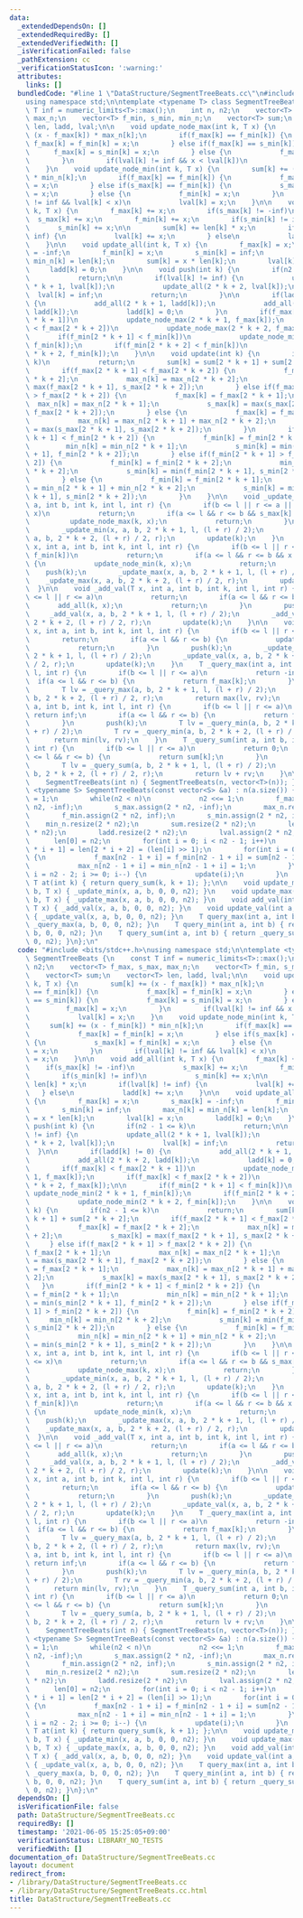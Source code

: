 ```yaml
---
data:
  _extendedDependsOn: []
  _extendedRequiredBy: []
  _extendedVerifiedWith: []
  _isVerificationFailed: false
  _pathExtension: cc
  _verificationStatusIcon: ':warning:'
  attributes:
    links: []
  bundledCode: "#line 1 \"DataStructure/SegmentTreeBeats.cc\"\n#include <bits/stdc++.h>\n\
    using namespace std;\n\ntemplate <typename T> class SegmentTreeBeats {\n    const\
    \ T inf = numeric_limits<T>::max();\n    int n, n2;\n    vector<T> f_max, s_max,\
    \ max_n;\n    vector<T> f_min, s_min, min_n;\n    vector<T> sum;\n    vector<T>\
    \ len, ladd, lval;\n\n    void update_node_max(int k, T x) {\n        sum[k] +=\
    \ (x - f_max[k]) * max_n[k];\n        if(f_max[k] == f_min[k]) {\n           \
    \ f_max[k] = f_min[k] = x;\n        } else if(f_max[k] == s_min[k]) {\n      \
    \      f_max[k] = s_min[k] = x;\n        } else {\n            f_max[k] = x;\n\
    \        }\n        if(lval[k] != inf && x < lval[k])\n            lval[k] = x;\n\
    \    }\n    void update_node_min(int k, T x) {\n        sum[k] += (x - f_min[k])\
    \ * min_n[k];\n        if(f_max[k] == f_min[k]) {\n            f_max[k] = f_min[k]\
    \ = x;\n        } else if(s_max[k] == f_min[k]) {\n            s_max[k] = f_min[k]\
    \ = x;\n        } else {\n            f_min[k] = x;\n        }\n        if(lval[k]\
    \ != inf && lval[k] < x)\n            lval[k] = x;\n    }\n\n    void add_all(int\
    \ k, T x) {\n        f_max[k] += x;\n        if(s_max[k] != -inf)\n          \
    \  s_max[k] += x;\n        f_min[k] += x;\n        if(s_min[k] != inf)\n     \
    \       s_min[k] += x;\n\n        sum[k] += len[k] * x;\n        if(lval[k] !=\
    \ inf) {\n            lval[k] += x;\n        } else\n            ladd[k] += x;\n\
    \    }\n\n    void update_all(int k, T x) {\n        f_max[k] = x;\n        s_max[k]\
    \ = -inf;\n        f_min[k] = x;\n        s_min[k] = inf;\n        max_n[k] =\
    \ min_n[k] = len[k];\n        sum[k] = x * len[k];\n        lval[k] = x;\n   \
    \     ladd[k] = 0;\n    }\n\n    void push(int k) {\n        if(n2 - 1 <= k)\n\
    \            return;\n\n        if(lval[k] != inf) {\n            update_all(2\
    \ * k + 1, lval[k]);\n            update_all(2 * k + 2, lval[k]);\n          \
    \  lval[k] = inf;\n            return;\n        }\n\n        if(ladd[k] != 0)\
    \ {\n            add_all(2 * k + 1, ladd[k]);\n            add_all(2 * k + 2,\
    \ ladd[k]);\n            ladd[k] = 0;\n        }\n        if(f_max[k] < f_max[2\
    \ * k + 1])\n            update_node_max(2 * k + 1, f_max[k]);\n        if(f_max[k]\
    \ < f_max[2 * k + 2])\n            update_node_max(2 * k + 2, f_max[k]);\n\n \
    \       if(f_min[2 * k + 1] < f_min[k])\n            update_node_min(2 * k + 1,\
    \ f_min[k]);\n        if(f_min[2 * k + 2] < f_min[k])\n            update_node_min(2\
    \ * k + 2, f_min[k]);\n    }\n\n    void update(int k) {\n        if(n2 - 1 <=\
    \ k)\n            return;\n        sum[k] = sum[2 * k + 1] + sum[2 * k + 2];\n\
    \        if(f_max[2 * k + 1] < f_max[2 * k + 2]) {\n            f_max[k] = f_max[2\
    \ * k + 2];\n            max_n[k] = max_n[2 * k + 2];\n            s_max[k] =\
    \ max(f_max[2 * k + 1], s_max[2 * k + 2]);\n        } else if(f_max[2 * k + 1]\
    \ > f_max[2 * k + 2]) {\n            f_max[k] = f_max[2 * k + 1];\n          \
    \  max_n[k] = max_n[2 * k + 1];\n            s_max[k] = max(s_max[2 * k + 1],\
    \ f_max[2 * k + 2]);\n        } else {\n            f_max[k] = f_max[2 * k + 1];\n\
    \            max_n[k] = max_n[2 * k + 1] + max_n[2 * k + 2];\n            s_max[k]\
    \ = max(s_max[2 * k + 1], s_max[2 * k + 2]);\n        }\n        if(f_min[2 *\
    \ k + 1] < f_min[2 * k + 2]) {\n            f_min[k] = f_min[2 * k + 1];\n   \
    \         min_n[k] = min_n[2 * k + 1];\n            s_min[k] = min(s_min[2 * k\
    \ + 1], f_min[2 * k + 2]);\n        } else if(f_min[2 * k + 1] > f_min[2 * k +\
    \ 2]) {\n            f_min[k] = f_min[2 * k + 2];\n            min_n[k] = min_n[2\
    \ * k + 2];\n            s_min[k] = min(f_min[2 * k + 1], s_min[2 * k + 2]);\n\
    \        } else {\n            f_min[k] = f_min[2 * k + 1];\n            min_n[k]\
    \ = min_n[2 * k + 1] + min_n[2 * k + 2];\n            s_min[k] = min(s_min[2 *\
    \ k + 1], s_min[2 * k + 2]);\n        }\n    }\n\n    void _update_min(T x, int\
    \ a, int b, int k, int l, int r) {\n        if(b <= l || r <= a || f_max[k] <=\
    \ x)\n            return;\n        if(a <= l && r <= b && s_max[k] < x) {\n  \
    \          update_node_max(k, x);\n            return;\n        }\n        push(k);\n\
    \        _update_min(x, a, b, 2 * k + 1, l, (l + r) / 2);\n        _update_min(x,\
    \ a, b, 2 * k + 2, (l + r) / 2, r);\n        update(k);\n    }\n    void _update_max(T\
    \ x, int a, int b, int k, int l, int r) {\n        if(b <= l || r <= a || x <=\
    \ f_min[k])\n            return;\n        if(a <= l && r <= b && x < s_min[k])\
    \ {\n            update_node_min(k, x);\n            return;\n        }\n    \
    \    push(k);\n        _update_max(x, a, b, 2 * k + 1, l, (l + r) / 2);\n    \
    \    _update_max(x, a, b, 2 * k + 2, (l + r) / 2, r);\n        update(k);\n  \
    \  }\n\n    void _add_val(T x, int a, int b, int k, int l, int r) {\n        if(b\
    \ <= l || r <= a)\n            return;\n        if(a <= l && r <= b) {\n     \
    \       add_all(k, x);\n            return;\n        }\n        push(k);\n   \
    \     _add_val(x, a, b, 2 * k + 1, l, (l + r) / 2);\n        _add_val(x, a, b,\
    \ 2 * k + 2, (l + r) / 2, r);\n        update(k);\n    }\n\n    void _update_val(T\
    \ x, int a, int b, int k, int l, int r) {\n        if(b <= l || r <= a)\n    \
    \        return;\n        if(a <= l && r <= b) {\n            update_all(k, x);\n\
    \            return;\n        }\n        push(k);\n        _update_val(x, a, b,\
    \ 2 * k + 1, l, (l + r) / 2);\n        _update_val(x, a, b, 2 * k + 2, (l + r)\
    \ / 2, r);\n        update(k);\n    }\n    T _query_max(int a, int b, int k, int\
    \ l, int r) {\n        if(b <= l || r <= a)\n            return -inf;\n      \
    \  if(a <= l && r <= b) {\n            return f_max[k];\n        }\n        push(k);\n\
    \        T lv = _query_max(a, b, 2 * k + 1, l, (l + r) / 2);\n        T rv = _query_max(a,\
    \ b, 2 * k + 2, (l + r) / 2, r);\n        return max(lv, rv);\n    }\n    T _query_min(int\
    \ a, int b, int k, int l, int r) {\n        if(b <= l || r <= a)\n           \
    \ return inf;\n        if(a <= l && r <= b) {\n            return f_min[k];\n\
    \        }\n        push(k);\n        T lv = _query_min(a, b, 2 * k + 1, l, (l\
    \ + r) / 2);\n        T rv = _query_min(a, b, 2 * k + 2, (l + r) / 2, r);\n  \
    \      return min(lv, rv);\n    }\n    T _query_sum(int a, int b, int k, int l,\
    \ int r) {\n        if(b <= l || r <= a)\n            return 0;\n        if(a\
    \ <= l && r <= b) {\n            return sum[k];\n        }\n        push(k);\n\
    \        T lv = _query_sum(a, b, 2 * k + 1, l, (l + r) / 2);\n        T rv = _query_sum(a,\
    \ b, 2 * k + 2, (l + r) / 2, r);\n        return lv + rv;\n    }\n\n  public:\n\
    \    SegmentTreeBeats(int n) { SegmentTreeBeats(n, vector<T>(n)); }\n    template\
    \ <typename S> SegmentTreeBeats(const vector<S> &a) : n(a.size()) {\n        n2\
    \ = 1;\n        while(n2 < n)\n            n2 <<= 1;\n        f_max.assign(2 *\
    \ n2, -inf);\n        s_max.assign(2 * n2, -inf);\n        max_n.resize(2 * n2);\n\
    \        f_min.assign(2 * n2, inf);\n        s_min.assign(2 * n2, inf);\n    \
    \    min_n.resize(2 * n2);\n        sum.resize(2 * n2);\n        len.resize(2\
    \ * n2);\n        ladd.resize(2 * n2);\n        lval.assign(2 * n2, inf);\n  \
    \      len[0] = n2;\n        for(int i = 0; i < n2 - 1; i++)\n            len[2\
    \ * i + 1] = len[2 * i + 2] = (len[i] >> 1);\n        for(int i = 0; i < n; i++)\
    \ {\n            f_max[n2 - 1 + i] = f_min[n2 - 1 + i] = sum[n2 - 1 + i] = a[i];\n\
    \            max_n[n2 - 1 + i] = min_n[n2 - 1 + i] = 1;\n        }\n        for(int\
    \ i = n2 - 2; i >= 0; i--) {\n            update(i);\n        }\n    }\n\n   \
    \ T at(int k) { return query_sum(k, k + 1); };\n\n    void update_min(int a, int\
    \ b, T x) { _update_min(x, a, b, 0, 0, n2); }\n    void update_max(int a, int\
    \ b, T x) { _update_max(x, a, b, 0, 0, n2); }\n    void add_val(int a, int b,\
    \ T x) { _add_val(x, a, b, 0, 0, n2); }\n    void update_val(int a, int b, T x)\
    \ { _update_val(x, a, b, 0, 0, n2); }\n    T query_max(int a, int b) { return\
    \ _query_max(a, b, 0, 0, n2); }\n    T query_min(int a, int b) { return _query_min(a,\
    \ b, 0, 0, n2); }\n    T query_sum(int a, int b) { return _query_sum(a, b, 0,\
    \ 0, n2); }\n};\n"
  code: "#include <bits/stdc++.h>\nusing namespace std;\n\ntemplate <typename T> class\
    \ SegmentTreeBeats {\n    const T inf = numeric_limits<T>::max();\n    int n,\
    \ n2;\n    vector<T> f_max, s_max, max_n;\n    vector<T> f_min, s_min, min_n;\n\
    \    vector<T> sum;\n    vector<T> len, ladd, lval;\n\n    void update_node_max(int\
    \ k, T x) {\n        sum[k] += (x - f_max[k]) * max_n[k];\n        if(f_max[k]\
    \ == f_min[k]) {\n            f_max[k] = f_min[k] = x;\n        } else if(f_max[k]\
    \ == s_min[k]) {\n            f_max[k] = s_min[k] = x;\n        } else {\n   \
    \         f_max[k] = x;\n        }\n        if(lval[k] != inf && x < lval[k])\n\
    \            lval[k] = x;\n    }\n    void update_node_min(int k, T x) {\n   \
    \     sum[k] += (x - f_min[k]) * min_n[k];\n        if(f_max[k] == f_min[k]) {\n\
    \            f_max[k] = f_min[k] = x;\n        } else if(s_max[k] == f_min[k])\
    \ {\n            s_max[k] = f_min[k] = x;\n        } else {\n            f_min[k]\
    \ = x;\n        }\n        if(lval[k] != inf && lval[k] < x)\n            lval[k]\
    \ = x;\n    }\n\n    void add_all(int k, T x) {\n        f_max[k] += x;\n    \
    \    if(s_max[k] != -inf)\n            s_max[k] += x;\n        f_min[k] += x;\n\
    \        if(s_min[k] != inf)\n            s_min[k] += x;\n\n        sum[k] +=\
    \ len[k] * x;\n        if(lval[k] != inf) {\n            lval[k] += x;\n     \
    \   } else\n            ladd[k] += x;\n    }\n\n    void update_all(int k, T x)\
    \ {\n        f_max[k] = x;\n        s_max[k] = -inf;\n        f_min[k] = x;\n\
    \        s_min[k] = inf;\n        max_n[k] = min_n[k] = len[k];\n        sum[k]\
    \ = x * len[k];\n        lval[k] = x;\n        ladd[k] = 0;\n    }\n\n    void\
    \ push(int k) {\n        if(n2 - 1 <= k)\n            return;\n\n        if(lval[k]\
    \ != inf) {\n            update_all(2 * k + 1, lval[k]);\n            update_all(2\
    \ * k + 2, lval[k]);\n            lval[k] = inf;\n            return;\n      \
    \  }\n\n        if(ladd[k] != 0) {\n            add_all(2 * k + 1, ladd[k]);\n\
    \            add_all(2 * k + 2, ladd[k]);\n            ladd[k] = 0;\n        }\n\
    \        if(f_max[k] < f_max[2 * k + 1])\n            update_node_max(2 * k +\
    \ 1, f_max[k]);\n        if(f_max[k] < f_max[2 * k + 2])\n            update_node_max(2\
    \ * k + 2, f_max[k]);\n\n        if(f_min[2 * k + 1] < f_min[k])\n           \
    \ update_node_min(2 * k + 1, f_min[k]);\n        if(f_min[2 * k + 2] < f_min[k])\n\
    \            update_node_min(2 * k + 2, f_min[k]);\n    }\n\n    void update(int\
    \ k) {\n        if(n2 - 1 <= k)\n            return;\n        sum[k] = sum[2 *\
    \ k + 1] + sum[2 * k + 2];\n        if(f_max[2 * k + 1] < f_max[2 * k + 2]) {\n\
    \            f_max[k] = f_max[2 * k + 2];\n            max_n[k] = max_n[2 * k\
    \ + 2];\n            s_max[k] = max(f_max[2 * k + 1], s_max[2 * k + 2]);\n   \
    \     } else if(f_max[2 * k + 1] > f_max[2 * k + 2]) {\n            f_max[k] =\
    \ f_max[2 * k + 1];\n            max_n[k] = max_n[2 * k + 1];\n            s_max[k]\
    \ = max(s_max[2 * k + 1], f_max[2 * k + 2]);\n        } else {\n            f_max[k]\
    \ = f_max[2 * k + 1];\n            max_n[k] = max_n[2 * k + 1] + max_n[2 * k +\
    \ 2];\n            s_max[k] = max(s_max[2 * k + 1], s_max[2 * k + 2]);\n     \
    \   }\n        if(f_min[2 * k + 1] < f_min[2 * k + 2]) {\n            f_min[k]\
    \ = f_min[2 * k + 1];\n            min_n[k] = min_n[2 * k + 1];\n            s_min[k]\
    \ = min(s_min[2 * k + 1], f_min[2 * k + 2]);\n        } else if(f_min[2 * k +\
    \ 1] > f_min[2 * k + 2]) {\n            f_min[k] = f_min[2 * k + 2];\n       \
    \     min_n[k] = min_n[2 * k + 2];\n            s_min[k] = min(f_min[2 * k + 1],\
    \ s_min[2 * k + 2]);\n        } else {\n            f_min[k] = f_min[2 * k + 1];\n\
    \            min_n[k] = min_n[2 * k + 1] + min_n[2 * k + 2];\n            s_min[k]\
    \ = min(s_min[2 * k + 1], s_min[2 * k + 2]);\n        }\n    }\n\n    void _update_min(T\
    \ x, int a, int b, int k, int l, int r) {\n        if(b <= l || r <= a || f_max[k]\
    \ <= x)\n            return;\n        if(a <= l && r <= b && s_max[k] < x) {\n\
    \            update_node_max(k, x);\n            return;\n        }\n        push(k);\n\
    \        _update_min(x, a, b, 2 * k + 1, l, (l + r) / 2);\n        _update_min(x,\
    \ a, b, 2 * k + 2, (l + r) / 2, r);\n        update(k);\n    }\n    void _update_max(T\
    \ x, int a, int b, int k, int l, int r) {\n        if(b <= l || r <= a || x <=\
    \ f_min[k])\n            return;\n        if(a <= l && r <= b && x < s_min[k])\
    \ {\n            update_node_min(k, x);\n            return;\n        }\n    \
    \    push(k);\n        _update_max(x, a, b, 2 * k + 1, l, (l + r) / 2);\n    \
    \    _update_max(x, a, b, 2 * k + 2, (l + r) / 2, r);\n        update(k);\n  \
    \  }\n\n    void _add_val(T x, int a, int b, int k, int l, int r) {\n        if(b\
    \ <= l || r <= a)\n            return;\n        if(a <= l && r <= b) {\n     \
    \       add_all(k, x);\n            return;\n        }\n        push(k);\n   \
    \     _add_val(x, a, b, 2 * k + 1, l, (l + r) / 2);\n        _add_val(x, a, b,\
    \ 2 * k + 2, (l + r) / 2, r);\n        update(k);\n    }\n\n    void _update_val(T\
    \ x, int a, int b, int k, int l, int r) {\n        if(b <= l || r <= a)\n    \
    \        return;\n        if(a <= l && r <= b) {\n            update_all(k, x);\n\
    \            return;\n        }\n        push(k);\n        _update_val(x, a, b,\
    \ 2 * k + 1, l, (l + r) / 2);\n        _update_val(x, a, b, 2 * k + 2, (l + r)\
    \ / 2, r);\n        update(k);\n    }\n    T _query_max(int a, int b, int k, int\
    \ l, int r) {\n        if(b <= l || r <= a)\n            return -inf;\n      \
    \  if(a <= l && r <= b) {\n            return f_max[k];\n        }\n        push(k);\n\
    \        T lv = _query_max(a, b, 2 * k + 1, l, (l + r) / 2);\n        T rv = _query_max(a,\
    \ b, 2 * k + 2, (l + r) / 2, r);\n        return max(lv, rv);\n    }\n    T _query_min(int\
    \ a, int b, int k, int l, int r) {\n        if(b <= l || r <= a)\n           \
    \ return inf;\n        if(a <= l && r <= b) {\n            return f_min[k];\n\
    \        }\n        push(k);\n        T lv = _query_min(a, b, 2 * k + 1, l, (l\
    \ + r) / 2);\n        T rv = _query_min(a, b, 2 * k + 2, (l + r) / 2, r);\n  \
    \      return min(lv, rv);\n    }\n    T _query_sum(int a, int b, int k, int l,\
    \ int r) {\n        if(b <= l || r <= a)\n            return 0;\n        if(a\
    \ <= l && r <= b) {\n            return sum[k];\n        }\n        push(k);\n\
    \        T lv = _query_sum(a, b, 2 * k + 1, l, (l + r) / 2);\n        T rv = _query_sum(a,\
    \ b, 2 * k + 2, (l + r) / 2, r);\n        return lv + rv;\n    }\n\n  public:\n\
    \    SegmentTreeBeats(int n) { SegmentTreeBeats(n, vector<T>(n)); }\n    template\
    \ <typename S> SegmentTreeBeats(const vector<S> &a) : n(a.size()) {\n        n2\
    \ = 1;\n        while(n2 < n)\n            n2 <<= 1;\n        f_max.assign(2 *\
    \ n2, -inf);\n        s_max.assign(2 * n2, -inf);\n        max_n.resize(2 * n2);\n\
    \        f_min.assign(2 * n2, inf);\n        s_min.assign(2 * n2, inf);\n    \
    \    min_n.resize(2 * n2);\n        sum.resize(2 * n2);\n        len.resize(2\
    \ * n2);\n        ladd.resize(2 * n2);\n        lval.assign(2 * n2, inf);\n  \
    \      len[0] = n2;\n        for(int i = 0; i < n2 - 1; i++)\n            len[2\
    \ * i + 1] = len[2 * i + 2] = (len[i] >> 1);\n        for(int i = 0; i < n; i++)\
    \ {\n            f_max[n2 - 1 + i] = f_min[n2 - 1 + i] = sum[n2 - 1 + i] = a[i];\n\
    \            max_n[n2 - 1 + i] = min_n[n2 - 1 + i] = 1;\n        }\n        for(int\
    \ i = n2 - 2; i >= 0; i--) {\n            update(i);\n        }\n    }\n\n   \
    \ T at(int k) { return query_sum(k, k + 1); };\n\n    void update_min(int a, int\
    \ b, T x) { _update_min(x, a, b, 0, 0, n2); }\n    void update_max(int a, int\
    \ b, T x) { _update_max(x, a, b, 0, 0, n2); }\n    void add_val(int a, int b,\
    \ T x) { _add_val(x, a, b, 0, 0, n2); }\n    void update_val(int a, int b, T x)\
    \ { _update_val(x, a, b, 0, 0, n2); }\n    T query_max(int a, int b) { return\
    \ _query_max(a, b, 0, 0, n2); }\n    T query_min(int a, int b) { return _query_min(a,\
    \ b, 0, 0, n2); }\n    T query_sum(int a, int b) { return _query_sum(a, b, 0,\
    \ 0, n2); }\n};\n"
  dependsOn: []
  isVerificationFile: false
  path: DataStructure/SegmentTreeBeats.cc
  requiredBy: []
  timestamp: '2021-06-05 15:25:05+09:00'
  verificationStatus: LIBRARY_NO_TESTS
  verifiedWith: []
documentation_of: DataStructure/SegmentTreeBeats.cc
layout: document
redirect_from:
- /library/DataStructure/SegmentTreeBeats.cc
- /library/DataStructure/SegmentTreeBeats.cc.html
title: DataStructure/SegmentTreeBeats.cc
---
```

